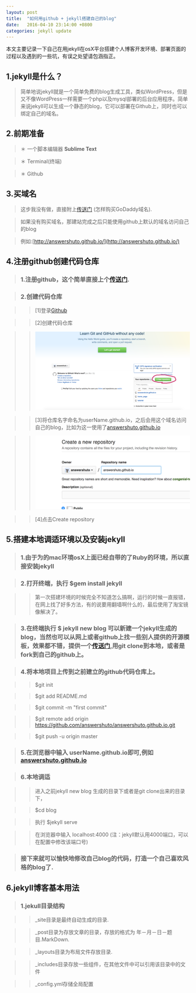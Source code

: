 ```yaml
---
layout: post
title:  "如何用github + jekyll搭建自己的blog"
date:   2016-04-10 23:14:00 +0800
categories: jekyll update
---
```


本文主要记录一下自己在用jekyll在osX平台搭建个人博客开发环境、部署页面的过程以及遇到的一些坑，有误之处望请包涵指正。


1.jekyll是什么？
---

>简单地说jekyll就是一个简单免费的blog生成工具，类似WordPress，但是又不像WordPress一样需要一个php以及mysql部署的后台应用程序。简单来说jekyll可以生成一个静态的blog，它可以部署在Github上，同时也可以绑定自己的域名。


2.前期准备
---

>＊ 一个脚本编辑器 <strong>Sublime Text</strong>

>＊ Terminal(终端)

>＊ Github


3.买域名
---

>这步我没有做，直接附上[传送门](http://jingyan.baidu.com/article/fec4bce20d364bf2618d8b39.html)  (怎样购买GoDaddy域名).

>如果没有购买域名，那建站完成之后只能使用github上默认的域名访问自己的blog

>例如:[http://answershuto.github.io/](http://answershuto.github.io/)


4.注册github创建代码仓库
---

>### 1.注册github，这个简单直接上个[传送门](http://jingyan.baidu.com/article/455a9950abe0ada167277864.html).


>### 2.创建代码仓库

>>[1]登录[Github](https://github.com)

>>[2]创建代码仓库

>>![img](/img/jekyllBuild/newRepositery.png ) 

>>[3]将仓库名字命名为userName.github.io，之后会用这个域名访问自己的blog，比如为这一使用了[answershuto.github.io](http://answershuto.github.io/)

>>![img](/img/jekyllBuild/RepositeryName.png )

>>[4]点击Create repository


5.搭建本地调适环境以及安装jekyll
---

>### 1.由于为的mac环境osX上面已经自带的了Ruby的环境，所以直接安装jekyll

>### 2.打开终端，执行  $gem install jekyll 

>> 第一次搭建环境的时候完全不知道怎么搞啊，运行的时候一直报错，在网上找了好多方法，有的说要用翻墙啊什么的，最后使用了淘宝镜像解决了。

>### 3.在终端执行  $ jekyll new blog  可以新建一个jekyll生成的blog，当然也可以从网上或者github上找一些别人提供的开源模板，效果都不错，提供一个[传送门](http://jekyllthemes.org),用git clone到本地，或者是fork到自己的github上。

>### 4.将本地项目上传到之前建立的github代码仓库上。

>> $git init

>> $git add README.md

>> $git commit -m "first commit"

>> $git remote add origin https://github.com/answershuto/answershuto.github.io.git

>> $git push -u origin master

>### 5.在浏览器中输入 userName.github.io即可,例如[answershuto.github.io](http://answershuto.github.io/)

>### 6.本地调适

>> 进入之前jekyll new blog 生成的目录下或者是git clone出来的目录下，

>> $cd blog

>> 执行 $jekyll serve

>> 在浏览器中输入 localhost:4000  (注：jekyll默认用4000端口，可以在配置中修改该端口号)

>### 接下来就可以愉快地修改自己blog的代码，打造一个自己喜欢风格的blog了.


6.jekyll博客基本用法
---

>### 1.jekull目录结构

>> _site目录是最终自动生成的目录.

>> _post目录为存放文章的目录，存放的格式为 年－月－日－题目.MarkDown.

>> _layouts目录为布局文件存放目录.

>> _includes目录存放一些组件，在其他文件中可以引用该目录中的文件

>> _config.yml存储全局配置 

